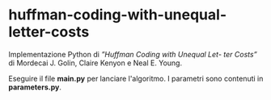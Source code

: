 # huffman-coding-with-unequal-letter-costs
Implementazione Python di *”Huffman Coding with Unequal Let-
ter Costs”* di Mordecai J. Golin, Claire Kenyon e Neal E. Young.

Eseguire il file **main.py** per lanciare l'algoritmo.
I parametri sono contenuti in **parameters.py**.